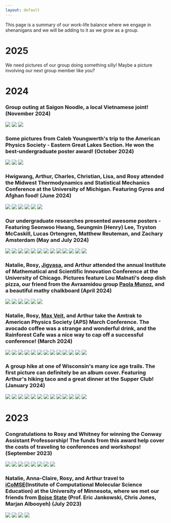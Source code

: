 ```yaml
---
layout: default
---
```


This page is a summary of our work-life balance where we engage in shenanigans and we will be adding to it as we grow as a group.

# **2025**
We need pictures of our group doing something silly! Maybe a picture involving our next group member like you?

# **2024**
### Group outing at Saigon Noodle, a local Vietnamese joint! (November 2024)
<img src="./imgs/2024_Group_Social_Fall_SaigonNoods/IMG_4025.jpg" style="max-height: 250px">
<img src="./imgs/2024_Group_Social_Fall_SaigonNoods/IMG_4026.jpg" style="max-height: 250px">
<img src="./imgs/2024_Group_Social_Fall_SaigonNoods/IMG_4029.jpg" style="max-height: 250px">

### Some pictures from Caleb Youngwerth's trip to the American Physics Society - Eastern Great Lakes Section. He won the best-undergraduate poster award! (October 2024) 
<img src="./imgs/2024_APS_EGLS/Screenshot_20241219_225022_Instagram.jpg" style="max-height: 250px">
<img src="./imgs/2024_APS_EGLS/IMG_4336.jpeg" style="max-height: 250px">
<img src="./imgs/2024_APS_EGLS/IMG_4337.jpeg" style="max-height: 250px">

### Hwigwang, Arthur, Charles, Christian, Lisa, and Rosy attended the Midwest Thermodynamics and Statistical Mechanics Conference at the University of Michigan. Featuring Gyros and Afghan food! (June 2024)
<img src="./imgs/2024_MTSM_UMich/20240611_144026.jpg" style="max-height: 250px">
<!--<img src="./imgs/2024_MTSM_UMich/20240612_180858(0).jpg" style="max-height: 250px">
<img src="./imgs/2024_MTSM_UMich/20240612_180920.jpg" style="max-height: 250px">
<img src="./imgs/2024_MTSM_UMich/20240612_180922.jpg" style="max-height: 250px">-->
<img src="./imgs/2024_MTSM_UMich/20240612_180923.jpg" style="max-height: 250px">
<!--<img src="./imgs/2024_MTSM_UMich/20240612_180928.jpg" style="max-height: 250px">
<img src="./imgs/2024_MTSM_UMich/20240612_180929.jpg" style="max-height: 250px">-->
<img src="./imgs/2024_MTSM_UMich/20240612_180931.jpg" style="max-height: 250px">
<img src="./imgs/2024_MTSM_UMich/IMG_7496.jpg" style="max-height: 250px">
<!--<img src="./imgs/2024_MTSM_UMich/IMG_7498.jpg" style="max-height: 250px">-->
<img src="./imgs/2024_MTSM_UMich/IMG_7499.jpg" style="max-height: 250px">
<img src="./imgs/2024_MTSM_UMich/IMG_7500.jpg" style="max-height: 250px">

### Our undergraduate researches presented awesome posters - Featuring Seonwoo Hwang, Seungmin (Henry) Lee, Tryston McCaskill, Lucas Ortengren, Matthew Reuteman, and Zachary Amsterdam (May and July 2024)
<!-- <img src="./imgs/2024_PosterSessions/20240501_165805.jpg" style="max-height: 250px"> -->
<img src="./imgs/2024_PosterSessions/20240501_165807.jpg" style="max-height: 250px">
<img src="./imgs/2024_PosterSessions/20240501_165810.jpg" style="max-height: 250px">
<img src="./imgs/2024_PosterSessions/20240731_154639.jpg" style="max-height: 250px">
<img src="./imgs/2024_PosterSessions/IMG_20231213_153349505_BURST000_COVER_TOP.jpg" style="max-height: 250px">
<img src="./imgs/2024_PosterSessions/IMG_20231213_153352168_BURST000_COVER_TOP.jpg" style="max-height: 250px">
<img src="./imgs/2024_PosterSessions/IMG_20231213_153352168_BURST001.jpg" style="max-height: 250px">
<img src="./imgs/2024_PosterSessions/IMG_20240731_153538432.jpg" style="max-height: 250px">
<img src="./imgs/2024_PosterSessions/IMG_8265.jpg" style="max-height: 250px">
<img src="./imgs/2024_PosterSessions/IMG_8266.jpg" style="max-height: 250px">
<img src="./imgs/2024_PosterSessions/IMG_8267.jpg" style="max-height: 250px">
<img src="./imgs/2024_PosterSessions/PXL_20240501_204616654.NIGHT.jpg" style="max-height: 250px">
<img src="./imgs/2024_PosterSessions/PXL_20240501_204623861.NIGHT.jpg" style="max-height: 250px">
<img src="./imgs/2024_PosterSessions/IMG_2206.jpeg" style="max-height: 250px">



### Natalie, Rosy, [Jigyasa](https://curiosity54.github.io/), and Arthur attended the annual Institute of Mathematical and Scientific Innovation Conference at the University of Chicago. Pictures feature Lou Malnati's deep dish pizza, our friend from the Avraamidou group [Paola Munoz](https://avraamidougroup.che.wisc.edu/paola-munoz-briones/), and a beautiful mathy chalkboard (April 2024)
<img src="./imgs/2024_IMSI/20240411_194721.jpg" style="max-height: 250px">
<img src="./imgs/2024_IMSI/20240411_194724.jpg" style="max-height: 250px">
<img src="./imgs/2024_IMSI/20240411_194725.jpg" style="max-height: 250px">
<img src="./imgs/2024_IMSI/20240411_203510.jpg" style="max-height: 250px">
<img src="./imgs/2024_IMSI/20240411_203511.jpg" style="max-height: 250px">
<img src="./imgs/2024_IMSI/20240410_163511.jpg" style="max-height: 250px">

### Natalie, Rosy, [Max Veit](https://boxofmolecules.wordpress.com/), and Arthur take the Amtrak to American Physics Society (APS) March Conference. The avocado coffee was a strange and wonderful drink, and the Rainforest Cafe was a nice way to cap off a successful conference! (March 2024)
<img src="./imgs/2024_APS_March/20240302_174540.jpg" style="max-height: 250px">
<!--<img src="./imgs/2024_APS_March/20240302_174541.jpg" style="max-height: 250px">-->
<img src="./imgs/2024_APS_March/20240302_175200.jpg" style="max-height: 250px">
<img src="./imgs/2024_APS_March/20240302_182000.jpg" style="max-height: 250px">
<img src="./imgs/2024_APS_March/20240303_121114.jpg" style="max-height: 250px">
<!--<img src="./imgs/2024_APS_March/20240303_121115.jpg" style="max-height: 250px">-->
<img src="./imgs/2024_APS_March/20240303_121118.jpg" style="max-height: 250px">
<img src="./imgs/2024_APS_March/20240303_121130.jpg" style="max-height: 250px">
<img src="./imgs/2024_APS_March/20240305_121754.jpg" style="max-height: 250px">
<img src="./imgs/2024_APS_March/20240305_122124.jpg" style="max-height: 250px">
<img src="./imgs/2024_APS_March/20240305_122949.jpg" style="max-height: 250px">
<!--<img src="./imgs/2024_APS_March/20240305_204516.jpg" style="max-height: 250px">-->
<img src="./imgs/2024_APS_March/20240305_204519.jpg" style="max-height: 250px">
<img src="./imgs/2024_APS_March/20240305_205357.jpg" style="max-height: 250px">
<img src="./imgs/2024_APS_March/20240305_205406.jpg" style="max-height: 250px">
<!--<img src="./imgs/2024_APS_March/IMG_7058.jpg" style="max-height: 250px">-->
<img src="./imgs/2024_APS_March/IMG_7060.jpg" style="max-height: 250px">

### A group hike at one of Wisconsin's many ice age trails. The first picture can definitely be an album cover. Featuring Arthur's hiking taco and a great dinner at the Supper Club! (January 2024)
<img src="./imgs/2024_Group_Social_Spring_Hike/20240104_144617.jpg" style="max-height: 250px">
<img src="./imgs/2024_Group_Social_Spring_Hike/20240104_144618.jpg" style="max-height: 250px">
<img src="./imgs/2024_Group_Social_Spring_Hike/20240104_144756.jpg" style="max-height: 250px">
<img src="./imgs/2024_Group_Social_Spring_Hike/20240104_144757.jpg" style="max-height: 250px">
<img src="./imgs/2024_Group_Social_Spring_Hike/20240104_144813.jpg" style="max-height: 250px">
<img src="./imgs/2024_Group_Social_Spring_Hike/20240104_144824.jpg" style="max-height: 250px">
<img src="./imgs/2024_Group_Social_Spring_Hike/20240104_144825.jpg" style="max-height: 250px">
<img src="./imgs/2024_Group_Social_Spring_Hike/20240104_144844.jpg" style="max-height: 250px">
<img src="./imgs/2024_Group_Social_Spring_Hike/20240104_144845.jpg" style="max-height: 250px">
<img src="./imgs/2024_Group_Social_Spring_Hike/20240104_144852.jpg" style="max-height: 250px">
<img src="./imgs/2024_Group_Social_Spring_Hike/20240104_144853.jpg" style="max-height: 250px">
<img src="./imgs/2024_Group_Social_Spring_Hike/20240104_181223.jpg" style="max-height: 250px">
<img src="./imgs/2024_Group_Social_Spring_Hike/20240104_181226.jpg" style="max-height: 250px">

<!-- <img src="./imgs/2024_SciX_PartyArty/20240305_121754.jpg" style="max-height: 250px">
<img src="./imgs/2024_SciX_PartyArty/20240305_122124.jpg" style="max-height: 250px">
<img src="./imgs/2024_SciX_PartyArty/20240305_122949.jpg" style="max-height: 250px"> -->
<!--<img src="./imgs/2024_APS_EGLS/IMG_4106.HEIC" style="max-height: 250px">
<img src="./imgs/2024_APS_EGLS/IMG_4108.HEIC" style="max-height: 250px">
<img src="./imgs/2024_APS_EGLS/IMG_4109.HEIC" style="max-height: 250px">
<img src="./imgs/2024_APS_EGLS/IMG_4111.HEIC" style="max-height: 250px">
<img src="./imgs/2024_APS_EGLS/IMG_4113.HEIC" style="max-height: 250px">
<img src="./imgs/2024_APS_EGLS/IMG_4115.HEIC" style="max-height: 250px">
<img src="./imgs/2024_APS_EGLS/IMG_4119.HEIC" style="max-height: 250px">
<img src="./imgs/2024_APS_EGLS/IMG_4120.HEIC" style="max-height: 250px">
<img src="./imgs/2024_APS_EGLS/IMG_4122.HEIC" style="max-height: 250px">
<img src="./imgs/2024_APS_EGLS/IMG_4123.HEIC" style="max-height: 250px">
<img src="./imgs/2024_APS_EGLS/IMG_4127.HEIC" style="max-height: 250px">-->

# **2023**
### Congratulations to Rosy and Whitney for winning the Conway Assistant Professorship! The funds from this award help cover the costs of traveling to conferences and workshops! (September 2023)
<img src="./imgs/2023_Conway/IMG_20230920_154229618_HDR.jpg" style="max-height: 250px">
<img src="./imgs/2023_Conway/IMG_20230920_154235216.jpg" style="max-height: 250px">
<img src="./imgs/2023_Conway/KMB01353-L.jpeg" style="max-height: 250px">
<img src="./imgs/2023_Conway/KMB01356-L.jpeg" style="max-height: 250px">
<img src="./imgs/2023_Conway/KMB01361-L.jpeg" style="max-height: 250px">
<img src="./imgs/2023_Conway/KMB01378-L.jpeg" style="max-height: 250px">
<img src="./imgs/2023_Conway/KMB01399-L.jpeg" style="max-height: 250px">
<img src="./imgs/2023_Conway/KMB01420-L.jpeg" style="max-height: 250px">

### Natalie, Anna-Claire, Rosy, and Arthur travel to [iCoMSE](http://i-comse.org/)(Institute of Computational Molecular Science Education) at the University of Minnesota, where we met our friends from [Boise State](https://www.boisestate.edu/coen-cmelab/) (Prof. Eric Jankowski, Chris Jones, Marjan Albooyeh) (July 2023)
<img src="./imgs/2023_iCoMSE/20230710_201545.jpg" style="max-height: 250px">
<!--<img src="./imgs/2023_iCoMSE/20230710_201546.jpg" style="max-height: 250px">
<img src="./imgs/2023_iCoMSE/20230710_201547.jpg" style="max-height: 250px">-->
<img src="./imgs/2023_iCoMSE/20230712_201347.jpg" style="max-height: 250px">
<!--<img src="./imgs/2023_iCoMSE/20230712_201348.jpg" style="max-height: 250px">
<img src="./imgs/2023_iCoMSE/20230712_201350.jpg" style="max-height: 250px">-->
<img src="./imgs/2023_iCoMSE/20230712_201435.jpg" style="max-height: 250px">
<img src="./imgs/2023_iCoMSE/20230712_201439.jpg" style="max-height: 250px">

